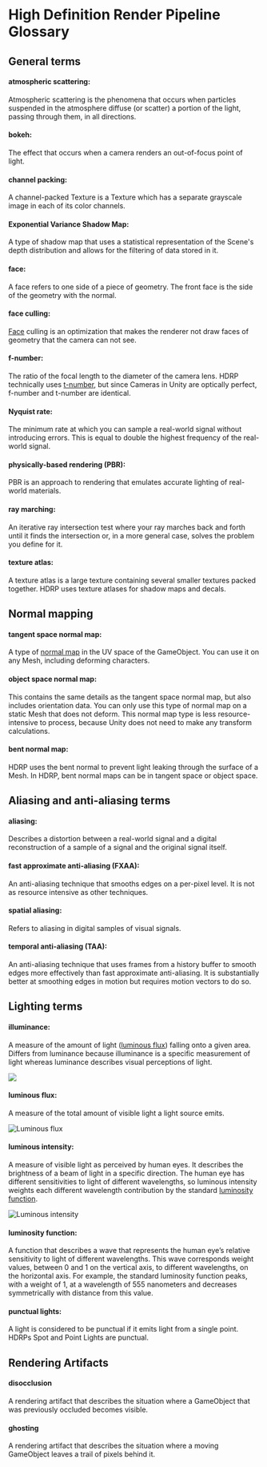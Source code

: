# High Definition Render Pipeline Glossary

## General terms

<a name="AtmosphericScattering"></a>

#### atmospheric scattering:
Atmospheric scattering is the phenomena that occurs when particles suspended in the atmosphere diffuse (or scatter) a portion of the light, passing through them, in all directions.

<a name="Bokeh"></a>

#### bokeh:

The effect that occurs when a camera renders an out-of-focus point of light.

<a name="ChannelPacking"></a>

#### channel packing:
A channel-packed Texture is a Texture which has a separate grayscale image in each of its color channels.

<a name="ExponentialVarianceShadowMap"></a>

#### Exponential Variance Shadow Map:

A type of shadow map that uses a statistical representation of the Scene's depth distribution and allows for the filtering of data stored in it.

<a name="Face"></a>

#### face:

A face refers to one side of a piece of geometry. The front face is the side of the geometry with the normal.

<a name="FaceCulling"></a>

#### face culling:

[Face](#Face) culling is an optimization that makes the renderer not draw faces of geometry that the camera can not see.

<a name="f-number"></a>

#### f-number:

The ratio of the focal length to the diameter of the camera lens. HDRP technically uses [t-number](https://en.wikipedia.org/wiki/F-number#T-stop), but since Cameras in Unity are optically perfect, f-number and t-number are identical.

<a name="NyquistRate"></a>

#### Nyquist rate:
The minimum rate at which you can sample a real-world signal without introducing errors. This is equal to double the highest frequency of the real-world signal.

<a name="PhysicallyBasedRendering"></a>

#### physically-based rendering (PBR):
PBR is an approach to rendering that emulates accurate lighting of real-world materials.

<a name="RayMarching"></a>

#### ray marching:
An iterative ray intersection test where your ray marches back and forth until it finds the intersection or, in a more general case, solves the problem you define for it.

<a name="TextureAtlas"></a>

#### texture atlas:
A texture atlas is a large texture containing several smaller textures packed together. HDRP uses texture atlases for shadow maps and decals.



## Normal mapping

<a name="TangentSpaceNormalMap"></a>
#### tangent space normal map:
A type of [normal map](https://docs.unity3d.com/Manual/StandardShaderMaterialParameterNormalMap.html) in the UV space of the GameObject. You can use it on any Mesh, including deforming characters.

<a name="ObjectSpaceNormalMap"></a>

#### object space normal map:
This contains the same details as the tangent space normal map, but also includes orientation data. You can only use this type of normal map on a static Mesh that does not deform. This normal map type is less resource-intensive to process, because Unity does not need to make any transform calculations.

<a name="BentNormalMap"></a>
#### bent normal map:
HDRP uses the bent normal to prevent light leaking through the surface of a Mesh. In HDRP, bent normal maps can be in tangent space or object space.



## Aliasing and anti-aliasing terms

<a name="Aliasing"></a>

#### aliasing:
Describes a distortion between a real-world signal and a digital reconstruction of a sample of a signal and the original signal itself.

<a name="FastApproximateAntiAliasing"></a>

#### fast approximate anti-aliasing (FXAA):
An anti-aliasing technique that smooths edges on a per-pixel level. It is not as resource intensive as other techniques.

<a name="SpatialAliasing"></a>

#### spatial aliasing:
Refers to aliasing in digital samples of visual signals.


<a name="TemporalAntiAliasing"></a>

#### temporal anti-aliasing (TAA):
An anti-aliasing technique that uses frames from a history buffer to smooth edges more effectively than fast approximate anti-aliasing. It is substantially better at smoothing edges in motion but requires motion vectors to do so.



## Lighting terms

<a name="Illuminance"></a>
#### illuminance:

A measure of the amount of light ([luminous flux](#LuminousFlux)) falling onto a given area. Differs from luminance because illuminance is a specific measurement of light whereas luminance describes visual perceptions of light.

![](Images/GlossaryLighting3.png)


<a name="LuminousFlux"></a>
#### luminous flux:
A measure of the total amount of visible light a light source emits.

![Luminous flux](Images/GlossaryLighting1.png)

<a name="LuminousIntensity"></a>
#### luminous intensity:
A measure of visible light as perceived by human eyes. It describes the brightness of a beam of light in a specific direction. The human eye has different sensitivities to light of different wavelengths, so luminous intensity weights each different wavelength contribution by the standard [luminosity function](#LuminosityFunction).

![Luminous intensity](Images/GlossaryLighting2.png)

<a name="LuminosityFunction"></a>
#### luminosity function:
A function that describes a wave that represents the human eye’s relative sensitivity to light of different wavelengths. This wave corresponds weight values, between 0 and 1 on the vertical axis, to different wavelengths, on the horizontal axis. For example, the standard luminosity function peaks, with a weight of 1, at a wavelength of 555 nanometers and decreases symmetrically with distance from this value.


<a name="PunctualLight"></a>
#### punctual lights: 
A light is considered to be punctual if it emits light from a single point. HDRPs Spot and Point Lights are punctual.

## Rendering Artifacts

<a name="Disocclusion"></a>
#### disocclusion
A rendering artifact that describes the situation where a GameObject that was previously occluded becomes visible.

<a name="Ghosting"></a>
#### ghosting
A rendering artifact that describes the situation where a moving GameObject leaves a trail of pixels behind it.